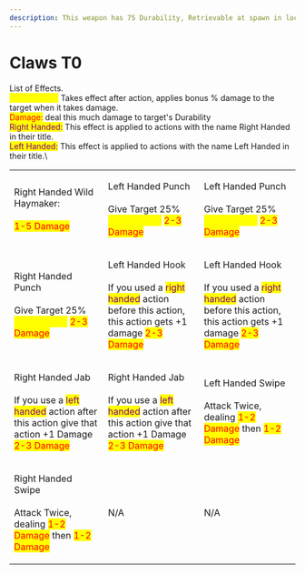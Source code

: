 ```yaml
---
description: This weapon has 75 Durability, Retrievable at spawn in locations.
---
```


# Claws T0

List of Effects.\
<mark style="color:yellow;">Vulnerability:</mark> Takes effect after action, applies bonus % damage to the target when it takes damage.\
<mark style="color:red;">Damage:</mark> deal this much damage to target's Durability\
<mark style="color:purple;">Right Handed:</mark> This effect is applied to actions with the name Right Handed in their title.\
<mark style="color:purple;">Left Handed:</mark> This effect is applied to actions with the name Left Handed in their title.\


|                                                                                                                                                                                           |                                                                                                                                                                                               |                                                                                                                                                                                               |
| ----------------------------------------------------------------------------------------------------------------------------------------------------------------------------------------- | --------------------------------------------------------------------------------------------------------------------------------------------------------------------------------------------- | --------------------------------------------------------------------------------------------------------------------------------------------------------------------------------------------- |
| <p>Right Handed Wild Haymaker:<br><br><mark style="color:red;">1-5 Damage</mark></p>                                                                                                      | <p>Left Handed Punch<br><br>Give Target 25% <mark style="color:yellow;">Vulnerability</mark> <mark style="color:red;">2-3 Damage</mark></p>                                                   | <p>Left Handed Punch<br><br>Give Target 25% <mark style="color:yellow;">Vulnerability</mark> <mark style="color:red;">2-3 Damage</mark></p>                                                   |
| <p>Right Handed Punch<br><br>Give Target 25% <mark style="color:yellow;">Vulnerability</mark> <mark style="color:red;">2-3 Damage</mark></p>                                              | <p>Left Handed Hook<br><br>If you used a <mark style="color:purple;">right handed</mark> action before this action, this action gets +1 damage <mark style="color:red;">2-3 Damage</mark></p> | <p>Left Handed Hook<br><br>If you used a <mark style="color:purple;">right handed</mark> action before this action, this action gets +1 damage <mark style="color:red;">2-3 Damage</mark></p> |
| <p>Right Handed Jab<br><br>If you use a <mark style="color:purple;">left handed</mark> action after this action give that action +1 Damage <mark style="color:red;">2-3 Damage</mark></p> | <p>Right Handed Jab<br><br>If you use a <mark style="color:purple;">left handed</mark> action after this action give that action +1 Damage <mark style="color:red;">2-3 Damage</mark></p>     | <p>Left Handed Swipe<br><br>Attack Twice, dealing <mark style="color:red;">1-2 Damage</mark> then <mark style="color:red;">1-2 Damage</mark></p>                                              |
| <p>Right Handed Swipe<br><br>Attack Twice, dealing <mark style="color:red;">1-2 Damage</mark> then <mark style="color:red;">1-2 Damage</mark></p>                                         | N/A                                                                                                                                                                                           | N/A                                                                                                                                                                                           |

